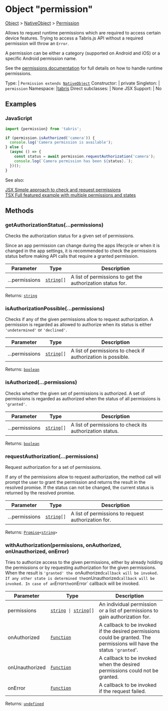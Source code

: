 ---
---
# Object "permission"

<a href="https://developer.mozilla.org/en-US/docs/Web/JavaScript/Reference/Global_Objects/Object" title="View &quot;Object&quot; on MDN">Object</a> > <a href="NativeObject.html" title="NativeObject Class Reference">NativeObject</a> > <a href="#" >Permission</a>

Allows to request runtime permissions which are required to access certain device features. Trying to access a Tabris.js API without a required permission will throw an `Error`.

A permission can be either a category (supported on Android and iOS) or a specific Android permission name.

 See the [permissions documentation](../permissions.md) for full details on how to handle runtime permissions.


Type: | <code style="white-space: nowrap">Permission extends <a href="NativeObject.html" title="NativeObject Class Reference">NativeObject</a></code>
Constructor: | private
Singleton: | `permission`
Namespace: |<a href="../modules.html#startup" >tabris</a>
Direct subclasses: | None
JSX Support: | No


## Examples
### JavaScript


```js
import {permission} from 'tabris';

if (permission.isAuthorized('camera')) {
  console.log('Camera permission is available');
} else {
  (async () => {
    const status = await permission.requestAuthorization('camera');
    console.log(`Camera permission has been ${status}.`);
  })();
}
```


See also:
  
[<span class='language jsx'>JSX</span> Simple approach to check and request permissions](https://playground.tabris.com/?gitref=vundefined&snippet=permission.jsx)  
[<span class='language tsx'>TSX</span> Full featured example with multiple permissions and states](https://playground.tabris.com/?gitref=vundefined&snippet=permission-advanced.tsx)

## Methods

### getAuthorizationStatus(...permissions)



Checks the authorization status for a given set of permissions.

Since an app permission can change during the apps lifecycle or when it is changed in the app settings, it is recommended to check the permissions status before making API calls that require a granted permission.


Parameter|Type|Description
-|-|-
...permissions | <code style="white-space: nowrap"><a href="https://developer.mozilla.org/en-US/docs/Web/JavaScript/Data_structures#String_type" title="View &quot;string&quot; on MDN">string</a>[]</code> | A list of permissions to get the authorization status for.


Returns: <code style="white-space: nowrap"><a href="https://developer.mozilla.org/en-US/docs/Web/JavaScript/Data_structures#String_type" title="View &quot;string&quot; on MDN">string</a></code>

### isAuthorizationPossible(...permissions)



Checks if any of the given permissions allow to request authorization. A permission is regarded as allowed to authorize when its status is either `'undetermined'` or `'declined'`.


Parameter|Type|Description
-|-|-
...permissions | <code style="white-space: nowrap"><a href="https://developer.mozilla.org/en-US/docs/Web/JavaScript/Data_structures#String_type" title="View &quot;string&quot; on MDN">string</a>[]</code> | A list of permissions to check if authorization is possible.


Returns: <code style="white-space: nowrap"><a href="https://developer.mozilla.org/en-US/docs/Web/JavaScript/Data_structures#Boolean_type" title="View &quot;boolean&quot; on MDN">boolean</a></code>

### isAuthorized(...permissions)



Checks whether the given set of permissions is authorized. A set of permissions is regarded as authorized when the status of all permissions is `'granted'`.


Parameter|Type|Description
-|-|-
...permissions | <code style="white-space: nowrap"><a href="https://developer.mozilla.org/en-US/docs/Web/JavaScript/Data_structures#String_type" title="View &quot;string&quot; on MDN">string</a>[]</code> | A list of permissions to check its authorization status.


Returns: <code style="white-space: nowrap"><a href="https://developer.mozilla.org/en-US/docs/Web/JavaScript/Data_structures#Boolean_type" title="View &quot;boolean&quot; on MDN">boolean</a></code>

### requestAuthorization(...permissions)



Request authorization for a set of permissions.

If any of the permissions allow to request authorization, the method call will prompt the user to grant the permission and returns the result in the resolved promise. If the status can not be changed, the current status is returned by the resolved promise.


Parameter|Type|Description
-|-|-
...permissions | <code style="white-space: nowrap"><a href="https://developer.mozilla.org/en-US/docs/Web/JavaScript/Data_structures#String_type" title="View &quot;string&quot; on MDN">string</a>[]</code> | A list of permissions to request authorization for.


Returns: <code style="white-space: nowrap"><a href="https://developer.mozilla.org/en-US/docs/Web/JavaScript/Reference/Global_Objects/Promise" title="View &quot;Promise&quot; on MDN">Promise</a>&lt;<a href="https://developer.mozilla.org/en-US/docs/Web/JavaScript/Data_structures#String_type" title="View &quot;string&quot; on MDN">string</a>&gt;</code>

### withAuthorization(permissions, onAuthorized, onUnauthorized, onError)



Tries to authorize access to the given permissions, either by already holding the permissions or by requesting authorization for the given permissions. When the result is `'granted' the `onAuthorized` callback will be invoked. If any other state is determined the `onUnauthorized` callback will be invoked. In case of an `Error` the `onError` callback will be invoked.


Parameter|Type|Description
-|-|-
permissions | <code style="white-space: nowrap"><a href="https://developer.mozilla.org/en-US/docs/Web/JavaScript/Data_structures#String_type" title="View &quot;string&quot; on MDN">string</a> &#124; <a href="https://developer.mozilla.org/en-US/docs/Web/JavaScript/Data_structures#String_type" title="View &quot;string&quot; on MDN">string</a>[]</code> | An individual permission or a list of permissions to gain authorization for.
onAuthorized | <code style="white-space: nowrap"><a href="https://developer.mozilla.org/en-US/docs/Web/JavaScript/Reference/Global_Objects/Function" title="View &quot;Function&quot; on MDN">Function</a></code> | A callback to be invoked if the desired permissions could be granted. The permissions will have the status `'granted`'.
onUnauthorized | <code style="white-space: nowrap"><a href="https://developer.mozilla.org/en-US/docs/Web/JavaScript/Reference/Global_Objects/Function" title="View &quot;Function&quot; on MDN">Function</a></code> | A callback to be invoked when the desired permissions could not be granted.
onError | <code style="white-space: nowrap"><a href="https://developer.mozilla.org/en-US/docs/Web/JavaScript/Reference/Global_Objects/Function" title="View &quot;Function&quot; on MDN">Function</a></code> | A callback to be invoked if the request failed.


Returns: <code style="white-space: nowrap"><a href="https://developer.mozilla.org/en-US/docs/Web/JavaScript/Data_structures#Undefined_type" title="View &quot;undefined&quot; on MDN">undefined</a></code>

